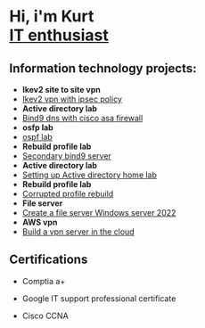 <h1>Hi, i'm Kurt <br/><a href="https">IT enthusiast</a> 

<h2> Information technology projects:</h2>

- <b>Ikev2 site to site vpn</b>
 - [ Ikev2 vpn with ipsec policy ](https://github.com/KurtRoepke/ikev2-vpn/blob/main/README.md)
- <b>Active directory lab</b>
- [Bind9 dns with cisco asa firewall](https://github.com/KurtRoepke/bind9-dns/blob/main/README.md)
- <b>osfp lab</b>
 - [ ospf lab ](https://https://https://https://github.com/KurtRoepke/ospf-lab)
 - <b>Rebuild profile lab</b>
- [Secondary bind9 server ](https://github.com/KurtRoepke/bind9-secondary-dns/blob/main/README.md) 
- <b>Active directory lab</b>
- [Setting up Active directory home lab](https://github.com/KurtRoepke/Active-Directory-Lab/blob/main/README.md)
- <b>Rebuild profile lab</b>
- [Corrupted profile rebuild](https://github.com/KurtRoepke/Rebuild-profile/blob/main/README.md) 
- <b>File server</b>
 - [Create a file server Windows server 2022](https://github.com/KurtRoepke/File-Server-Setup/blob/main/README.md)
- <b>AWS vpn</b>
 - [Build a vpn server in the cloud](https://github.com/KurtRoepke/AWS-vpn-/blob/main/README.md)


    

<h2>Certifications</h2>

- Comptia a+

- Google IT support professional certificate

- Cisco CCNA
  

<!-- <h2>Connect with me:</h2>


[<img align="left" alt="JoshMadakor | LinkedIn" width="22px" src="https://cdn.jsdelivr.net/npm/simple-icons@v3/icons/linkedin.svg" />][linkedin]







Here are some ideas to get you started:

- 🔭 I’m currently working on ...
- 🌱 I’m currently learning ...
- 👯 I’m looking to collaborate on ...
- 🤔 I’m looking for help with ...
- 💬 Ask me about ...
- 📫 How to reach me: ...
- 😄 Pronouns: ...
- ⚡ Fun fact: ...
-->
